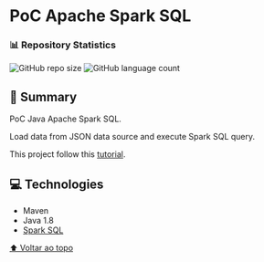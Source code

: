 # PoC Apache Spark SQL

### :bar_chart: Repository Statistics
![GitHub repo size](https://img.shields.io/github/repo-size/bvilela/google-calendar-util-lib)
![GitHub language count](https://img.shields.io/github/languages/count/bvilela/google-calendar-util-lib)

## :mag_right: Summary
PoC Java Apache Spark SQL.

Load data from JSON data source and execute Spark SQL query.

This project follow this [tutorial](https://www.tutorialkart.com/apache-spark/load-data-from-json-file-and-execute-sql-query/).

## :computer: Technologies
* Maven
* Java 1.8
* [Spark SQL](https://spark.apache.org/sql/)

[⬆ Voltar ao topo](#poc-apache-spark-sql)<br>
